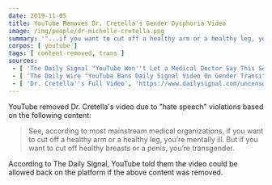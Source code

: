 ```yaml
---
date: 2019-11-05
title: YouTube Removes Dr. Cretella's Gender Dysphoria Video
image: /img/people/dr-michelle-cretella.png
summary: '"...if you want to cut off a healthy arm or a healthy leg, you''re mentally ill. But..."'
corpos: [ youtube ]
tags: [ content-removed, trans ]
sources:
 - [ 'The Daily Signal "YouTube Won''t Let a Medical Doctor Say This Sentence" by Katrina Trinko', 'https://www.dailysignal.com/2019/11/05/youtube-wont-let-a-medical-doctor-say-this-sentence/' ]
 - [ 'The Daily Wire "YouTube Bans Daily Signal Video On Gender Transitions Over ''Hate Speech''" by Emily Zanotti', 'https://www.dailywire.com/news/youtube-bans-daily-signal-video-on-gender-transitions-over-hate-speech' ]
 - [ 'Dr. Cretella''s Full Video', 'https://www.dailysignal.com/uncensoreddoctorvideo' ]
---
```


YouTube removed Dr. Cretella's video due to "hate speech" violations based on the following content:

> See, according to most mainstream medical organizations, if you want to cut off a healthy arm or a healthy leg, you’re mentally ill. But if you want to cut off healthy breasts or a penis, you’re transgender.

According to The Daily Signal, YouTube told them the video could be allowed back on the platform if the above content was removed.
